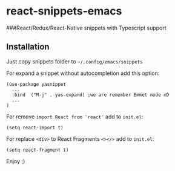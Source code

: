 # react-snippets-emacs
###React/Redux/React-Native snippets with Typescript support 

## Installation

Just copy snippets folder to ```~/.config/emacs/snippets```


For expand a snippet without autocompletion add this option:
```
(use-package yasnippet
  ...
  :bind  ("M-j" . yas-expand) ;we are remember Emmet mode xD
  ...
)
```

For remove  ```import React from 'react'``` add to ```init.el```:
```
(setq react-import t)
```

For replace ```<div>``` to React Fragments ```<></>``` add to ```init.el```:
```
(setq react-fragment t)
```

Enjoy ;)
